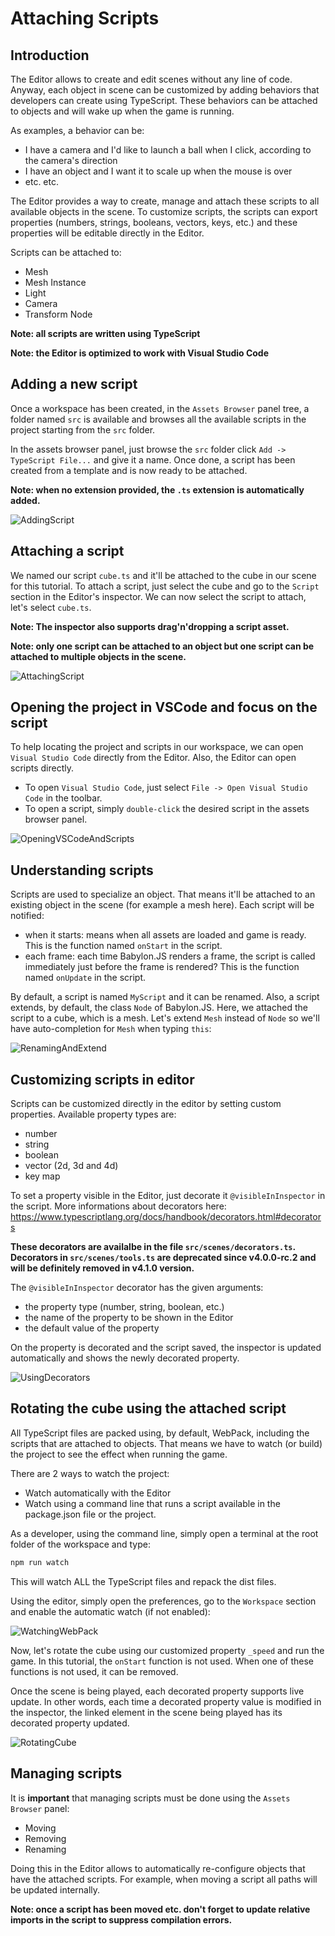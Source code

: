 # Attaching Scripts

## Introduction

The Editor allows to create and edit scenes without any line of code. Anyway, each object in scene can be customized by adding behaviors that developers can create using TypeScript. These behaviors can be attached to objects and will wake up when the game is running.

As examples, a behavior can be:
* I have a camera and I'd like to launch a ball when I click, according to the camera's direction
* I have an object and I want it to scale up when the mouse is over
* etc. etc.

The Editor provides a way to create, manage and attach these scripts to all available objects in the scene. To customize scripts, the scripts can export properties (numbers, strings, booleans, vectors, keys, etc.) and these properties will be editable directly in the Editor.

Scripts can be attached to:
* Mesh
* Mesh Instance
* Light
* Camera
* Transform Node

**Note: all scripts are written using TypeScript**

**Note: the Editor is optimized to work with Visual Studio Code**

## Adding a new script

Once a workspace has been created, in the `Assets Browser` panel tree, a folder named `src` is available and browses all the available scripts in the project starting from the `src` folder.

In the assets browser panel, just browse the `src` folder click `Add -> TypeScript File...` and give it a name. Once done, a script has been created from a template and is now ready to be attached.

**Note: when no extension provided, the `.ts` extension is automatically added.**

![AddingScript](./addingscript.gif)

## Attaching a script

We named our script `cube.ts` and it'll be attached to the cube in our scene for this tutorial. To attach a script, just select the cube and go to the `Script` section in the Editor's inspector. We can now select the script to attach, let's select `cube.ts`.

**Note: The inspector also supports drag'n'dropping a script asset.**

**Note: only one script can be attached to an object but one script can be attached to multiple objects in the scene.**

![AttachingScript](./attachingscript.gif)

## Opening the project in VSCode and focus on the script
To help locating the project and scripts in our workspace, we can open `Visual Studio Code` directly from the Editor. Also, the Editor can open scripts directly.

* To open `Visual Studio Code`, just select `File -> Open Visual Studio Code` in the toolbar.
* To open a script, simply `double-click` the desired script in the assets browser panel.

![OpeningVSCodeAndScripts](./openingvscodeandscript.gif)

## Understanding scripts

Scripts are used to specialize an object. That means it'll be attached to an existing object in the scene (for example a mesh here). Each script will be notified:
* when it starts: means when all assets are loaded and game is ready. This is the function named `onStart` in the script.
* each frame: each time Babylon.JS renders a frame, the script is called immediately just before the frame is rendered? This is the function named `onUpdate` in the script.

By default, a script is named `MyScript` and it can be renamed. Also, a script extends, by default, the class `Node` of Babylon.JS. Here, we attached the script to a cube, which is a mesh. Let's extend `Mesh` instead of `Node` so we'll have auto-completion for `Mesh` when typing `this`:

![RenamingAndExtend](./renamingandextend.gif)

## Customizing scripts in editor

Scripts can be customized directly in the editor by setting custom properties. Available property types are:
* number
* string
* boolean
* vector (2d, 3d and 4d)
* key map

To set a property visible in the Editor, just decorate it `@visibleInInspector` in the script. More informations about decorators here: https://www.typescriptlang.org/docs/handbook/decorators.html#decorators

**These decorators are availalbe in the file `src/scenes/decorators.ts`. Decorators in `src/scenes/tools.ts` are deprecated since v4.0.0-rc.2 and will be definitely removed in v4.1.0 version.**

The `@visibleInInspector` decorator has the given arguments:
* the property type (number, string, boolean, etc.)
* the name of the property to be shown in the Editor
* the default value of the property

On the property is decorated and the script saved, the inspector is updated automatically and shows the newly
decorated property.

![UsingDecorators](./decorators.gif)

## Rotating the cube using the attached script

All TypeScript files are packed using, by default, WebPack, including the scripts that are attached to objects. That means we have to watch (or build) the project to see the effect when running the game.

There are 2 ways to watch the project:
* Watch automatically with the Editor
* Watch using a command line that runs a script available in the package.json file or the project.

As a developer, using the command line, simply open a terminal at the root folder of the workspace and type:
```bash
npm run watch
```

This will watch ALL the TypeScript files and repack the dist files.

Using the editor, simply open the preferences, go to the `Workspace` section and enable the automatic watch
(if not enabled):

![WatchingWebPack](./watchingwebpack.gif)

Now, let's rotate the cube using our customized property `_speed` and run the game. In this tutorial, the `onStart` function is not used. When one of these functions is not used, it can be removed.

Once the scene is being played, each decorated property supports live update. In other words, each time a
decorated property value is modified in the inspector, the linked element in the scene being played has its
decorated property updated.

![RotatingCube](./rotatingcube.gif)

## Managing scripts

It is **important** that managing scripts must be done using the `Assets Browser` panel:
- Moving
- Removing
- Renaming

Doing this in the Editor allows to automatically re-configure objects that have the attached scripts. For example, 
when moving a script all paths will be updated internally.

**Note: once a script has been moved etc. don't forget to update relative imports in the script to suppress compilation errors.**

